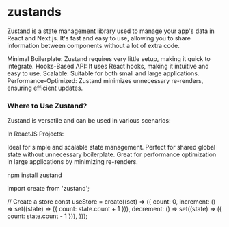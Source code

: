 # zustands

Zustand is a state management library used to manage your app's data in React and Next.js. It's fast and easy to use, allowing you to share information between components without a lot of extra code.

Minimal Boilerplate: Zustand requires very little setup, making it quick to integrate.
Hooks-Based API: It uses React hooks, making it intuitive and easy to use.
Scalable: Suitable for both small and large applications.
Performance-Optimized: Zustand minimizes unnecessary re-renders, ensuring efficient updates.

### Where to Use Zustand?
Zustand is versatile and can be used in various scenarios:

In ReactJS Projects:

Ideal for simple and scalable state management.
Perfect for shared global state without unnecessary boilerplate.
Great for performance optimization in large applications by minimizing re-renders.

npm install zustand

import create from 'zustand';

// Create a store
const useStore = create((set) => ({
  count: 0,
  increment: () => set((state) => ({ count: state.count + 1 })),
  decrement: () => set((state) => ({ count: state.count - 1 })),
}));